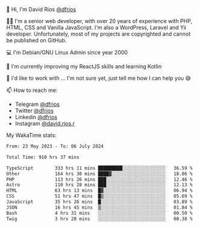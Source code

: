 👋 Hi, I'm David Rios [@dfrios](https://github.com/dfrios)

👨‍💻 I'm a senior web developer, with over 20 years of experience with PHP, HTML, CSS and Vanilla JavaScript. I'm also a WordPress, Laravel and Yii developer. Unfortunately, most of my projects are copyrighted and cannot be published on GitHub.

💻 I'm Debian/GNU Linux Admin since year 2000

🌱 I'm currently improving my ReactJS skills and learning Kotlin

💞️ I'd like to work with ... I'm not sure yet, just tell me how I can help you 😅


📫 How to reach me:
* Telegram [@dfrios](https://t.me/dfrios)
* Twitter [@dfrios](https://twitter.com/dfrios)
* Linkedin [@dfrios](https://linkedin.com/in/dfrios)
* Instagram [@david.rios.r](https://instagram.com/david.rios.r)



My WakaTime stats:
<!--START_SECTION:waka-->

```txt
From: 23 May 2023 - To: 06 July 2024

Total Time: 910 hrs 37 mins

TypeScript        333 hrs 11 mins █████████░░░░░░░░░░░░░░░░   36.59 %
Other             164 hrs 30 mins ████▓░░░░░░░░░░░░░░░░░░░░   18.06 %
PHP               113 hrs 26 mins ███░░░░░░░░░░░░░░░░░░░░░░   12.46 %
Astro             110 hrs 28 mins ███░░░░░░░░░░░░░░░░░░░░░░   12.13 %
HTML              63 hrs 13 mins  █▓░░░░░░░░░░░░░░░░░░░░░░░   06.94 %
CSS               51 hrs 47 mins  █▒░░░░░░░░░░░░░░░░░░░░░░░   05.69 %
JavaScript        35 hrs 26 mins  █░░░░░░░░░░░░░░░░░░░░░░░░   03.89 %
JSON              16 hrs 45 mins  ▒░░░░░░░░░░░░░░░░░░░░░░░░   01.84 %
Bash              4 hrs 31 mins   ░░░░░░░░░░░░░░░░░░░░░░░░░   00.50 %
Twig              3 hrs 28 mins   ░░░░░░░░░░░░░░░░░░░░░░░░░   00.38 %
```

<!--END_SECTION:waka-->
